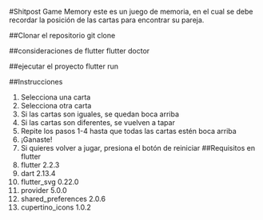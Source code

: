 #Shitpost Game Memory
este es un juego de memoria, en el cual se debe recordar la posición de las cartas para encontrar su pareja.

##Clonar el repositorio 
git clone

##consideraciones de flutter 
flutter doctor

##ejecutar el proyecto
flutter run

##Instrucciones
1. Selecciona una carta
2. Selecciona otra carta
3. Si las cartas son iguales, se quedan boca arriba
4. Si las cartas son diferentes, se vuelven a tapar
5. Repite los pasos 1-4 hasta que todas las cartas estén boca arriba
6. ¡Ganaste!
7. Si quieres volver a jugar, presiona el botón de reiniciar
##Requisitos en flutter 
1. flutter 2.2.3
2. dart 2.13.4
3. flutter_svg 0.22.0
4. provider 5.0.0
5. shared_preferences 2.0.6
6. cupertino_icons 1.0.2


